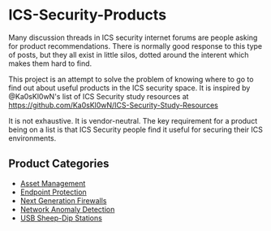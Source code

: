 # ICS-Security-Products
Many discussion threads in ICS security internet forums are people asking for product recommendations. There is normally good response to this type of posts, but they all exist in little silos, dotted around the interent which makes them hard to find.

This project is an attempt to solve the problem of knowing where to go to find out about useful products in the ICS security space. It is inspired by @Ka0sKl0wN's list of ICS Security study resources at https://github.com/Ka0sKl0wN/ICS-Security-Study-Resources

It is not exhaustive. It is vendor-neutral. The key requirement for a product being on a list is that ICS Security people find it useful for securing their ICS environments. 

## Product Categories

* [Asset Management](AssetMgmt.md)
* [Endpoint Protection](EndpointProtection.md)
* [Next Generation Firewalls](NGFW.md)
* [Network Anomaly Detection](NAD.md)
* [USB Sheep-Dip Stations](USBSheepDip.md)
